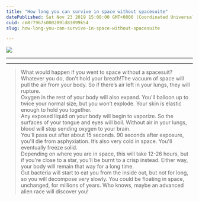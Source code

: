 ```yaml
---
title: "How long you can survive in space without spacesuite"
datePublished: Sat Nov 23 2019 15:08:00 GMT+0000 (Coordinated Universal Time)
cuid: cm8r7967s000209ld83099k54
slug: how-long-you-can-survive-in-space-without-spacesuite

---
```



[![](https://cdn.hashnode.com/res/hashnode/image/upload/v1743070639737/93bc49e4-a09d-4261-8f7c-f81a0b0d8acc.jpeg)](https://www.deviantart.com/ulaulaman/art/Lost-in-a-glass-of-universe-775649333)

* * *

* * *

> What would happen if you went to space without a spacesuit? Whatever you do, don't hold your breath!The vacuum of space will pull the air from your body. So if there’s air left in your lungs, they will rupture.  
> Oxygen in the rest of your body will also expand. You'll balloon up to twice your normal size, but you won’t explode. Your skin is elastic enough to hold you together.  
> Any exposed liquid on your body will begin to vaporize. So the surfaces of your tongue and eyes will boil. Without air in your lungs, blood will stop sending oxygen to your brain.  
> You'll pass out after about 15 seconds. 90 seconds after exposure, you'll die from asphyxiation. It’s also very cold in space. You'll eventually freeze solid.  
> Depending on where you are in space, this will take 12-26 hours, but if you're close to a star, you'll be burnt to a crisp instead. Either way, your body will remain that way for a long time.  
> Gut bacteria will start to eat you from the inside out, but not for long, so you will decompose very slowly. You could be floating in space, unchanged, for millions of years. Who knows, maybe an advanced alien race will discover you!